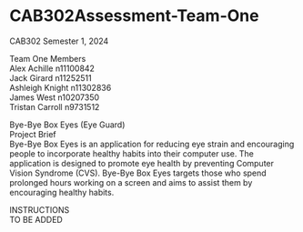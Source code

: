 # CAB302Assessment-Team-One
CAB302 Semester 1, 2024  

Team One Members  
Alex Achille n11100842  
Jack Girard n11252511  
Ashleigh Knight n11302836  
James West n10207350  
Tristan Carroll n9731512  
  
Bye-Bye Box Eyes (Eye Guard)  
Project Brief  
Bye-Bye Box Eyes is an application for reducing eye strain and encouraging people to incorporate healthy habits into their computer use. The application is designed to promote eye health by preventing Computer Vision Syndrome (CVS). Bye-Bye Box Eyes targets those who spend prolonged hours working on a screen and aims to assist them by encouraging healthy habits.  
  
INSTRUCTIONS  
TO BE ADDED  

